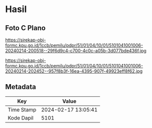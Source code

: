 # Hasil

## Foto C Plano

https://sirekap-obj-formc.kpu.go.id/1ccb/pemilu/pdpr/51/01/04/10/01/5101041001006-20240214-200518--29f6d9c4-c700-4c0c-a05b-3d077bde436f.jpg

https://sirekap-obj-formc.kpu.go.id/1ccb/pemilu/pdpr/51/01/04/10/01/5101041001006-20240214-202452--957f8b3f-16ea-4395-907f-49923eff8f62.jpg


## Metadata

| Key        | Value               |
| ---------- | ------------------- |
| Time Stamp | 2024-02-17 13:05:41 |
| Kode Dapil | 5101                |




